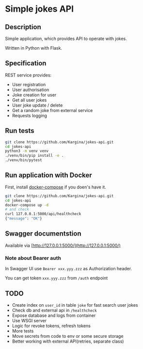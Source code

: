 # Simple jokes API


## Description

Simple application, which provides API to operate with jokes.

Written in Python with Flask.

## Specification
REST service provides:
- User registration
- User authorisation
- Joke creation for user
- Get all user jokes
- User joke update / delete
- Get a random joke from external service
- Requests logging

## Run tests

```bash
git clone https://github.com/Kargina/jokes-api.git
cd jokes-api
python3 -m venv venv
./venv/bin/pip install -e .
./venv/bin/pytest
```

## Run application with Docker

First, install [docker-compose](https://docs.docker.com/compose/install/) if you doen's have it.

```bash
git clone https://github.com/Kargina/jokes-api.git
cd jokes-api
docker-compose up -d
# and check
curl 127.0.0.1:5000/api/healthcheck
{"message": "OK"}
```

## Swagger documentstion

Available via [http://127.0.0.1:5000/](http://127.0.0.1:5000/)

### Note about Bearer auth
In Swagger UI use `Bearer xxx.yyy.zzz` as Authorization header.

You can get token `xxx.yyy.zzz` from `/auth` endpoint

## TODO

- Create index on `user_id` in table `joke` for fast search user jokes
- Check db and external api in `/healthcheck`
- Expose database and logs from container
- Use WSGI server
- Logic for revoke tokens, refresh tokens
- More tests
- Move secrets from code to env or some secure storage
- Better working with external API(retries, separate class)